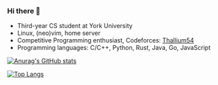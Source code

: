 ### Hi there 👋

<!--
**thallium/thallium** is a ✨ _special_ ✨ repository because its `README.md` (this file) appears on your GitHub profile.

Here are some ideas to get you started:

- 🔭 I’m currently working on ...
- 🌱 I’m currently learning ...
- 👯 I’m looking to collaborate on ...
- 🤔 I’m looking for help with ...
- 💬 Ask me about ...
- 📫 How to reach me: ...
- 😄 Pronouns: ...
- ⚡ Fun fact: ...
-->
- Third-year CS student at York University
- Linux, (neo)vim, home server
- Competitive Programming enthusiast, Codeforces: [Thallium54](https://codeforces.com/profile/Thallium54)
- Programming languages: C/C++, Python, Rust, Java, Go, JavaScript

[![Anurag's GitHub stats](https://github-readme-stats.vercel.app/api?username=thallium&show_icons=true&theme=nord)](https://github.com/anuraghazra/github-readme-stats)

[![Top Langs](https://github-readme-stats.vercel.app/api/top-langs/?username=thallium&layout=compact)](https://github.com/anuraghazra/github-readme-stats)
